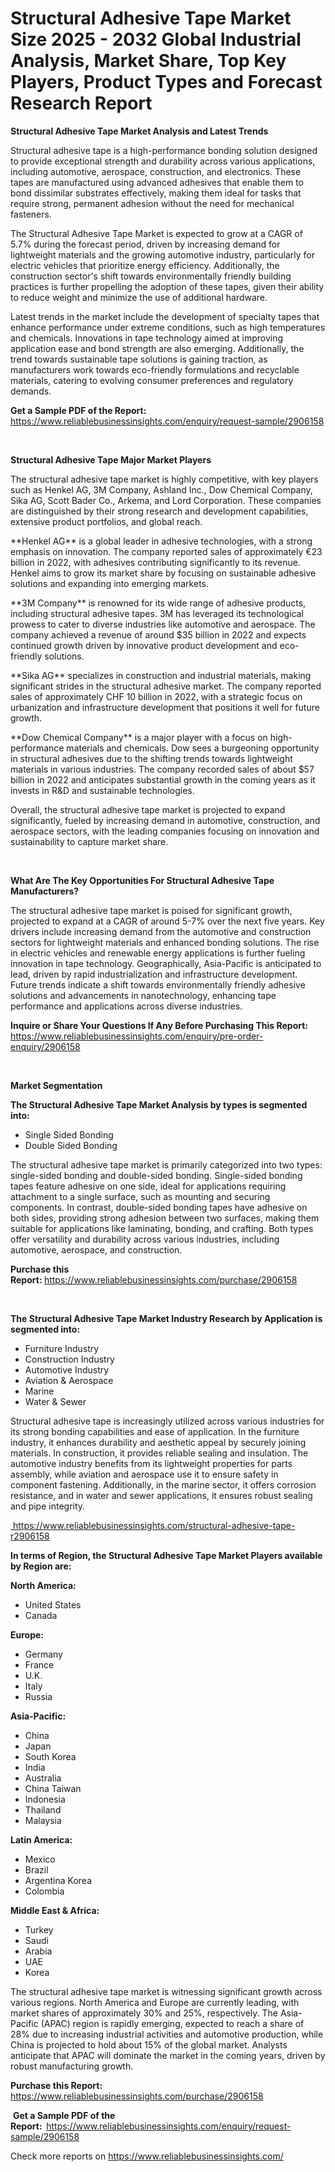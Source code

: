 <p><h1>Structural Adhesive Tape Market Size 2025 - 2032 Global Industrial Analysis, Market Share, Top Key Players, Product Types and Forecast Research Report</h1></p><p><strong>Structural Adhesive Tape Market Analysis and Latest Trends</strong></p>
<p><p>Structural adhesive tape is a high-performance bonding solution designed to provide exceptional strength and durability across various applications, including automotive, aerospace, construction, and electronics. These tapes are manufactured using advanced adhesives that enable them to bond dissimilar substrates effectively, making them ideal for tasks that require strong, permanent adhesion without the need for mechanical fasteners.</p><p>The Structural Adhesive Tape Market is expected to grow at a CAGR of 5.7% during the forecast period, driven by increasing demand for lightweight materials and the growing automotive industry, particularly for electric vehicles that prioritize energy efficiency. Additionally, the construction sector's shift towards environmentally friendly building practices is further propelling the adoption of these tapes, given their ability to reduce weight and minimize the use of additional hardware.</p><p>Latest trends in the market include the development of specialty tapes that enhance performance under extreme conditions, such as high temperatures and chemicals. Innovations in tape technology aimed at improving application ease and bond strength are also emerging. Additionally, the trend towards sustainable tape solutions is gaining traction, as manufacturers work towards eco-friendly formulations and recyclable materials, catering to evolving consumer preferences and regulatory demands.</p></p>
<p><strong>Get a Sample PDF of the Report:&nbsp;</strong> <a href="https://www.reliablebusinessinsights.com/enquiry/request-sample/2906158?utm_campaign=3362&utm_medium=2&utm_source=Github&utm_content=ia&utm_term=12032025&utm_id=structural-adhesive-tape">https://www.reliablebusinessinsights.com/enquiry/request-sample/2906158</a></p>
<p>&nbsp;</p>
<p><strong>Structural Adhesive Tape Major Market Players</strong></p>
<p><p>The structural adhesive tape market is highly competitive, with key players such as Henkel AG, 3M Company, Ashland Inc., Dow Chemical Company, Sika AG, Scott Bader Co., Arkema, and Lord Corporation. These companies are distinguished by their strong research and development capabilities, extensive product portfolios, and global reach.</p><p>**Henkel AG** is a global leader in adhesive technologies, with a strong emphasis on innovation. The company reported sales of approximately €23 billion in 2022, with adhesives contributing significantly to its revenue. Henkel aims to grow its market share by focusing on sustainable adhesive solutions and expanding into emerging markets.</p><p>**3M Company** is renowned for its wide range of adhesive products, including structural adhesive tapes. 3M has leveraged its technological prowess to cater to diverse industries like automotive and aerospace. The company achieved a revenue of around $35 billion in 2022 and expects continued growth driven by innovative product development and eco-friendly solutions.</p><p>**Sika AG** specializes in construction and industrial materials, making significant strides in the structural adhesive market. The company reported sales of approximately CHF 10 billion in 2022, with a strategic focus on urbanization and infrastructure development that positions it well for future growth.</p><p>**Dow Chemical Company** is a major player with a focus on high-performance materials and chemicals. Dow sees a burgeoning opportunity in structural adhesives due to the shifting trends towards lightweight materials in various industries. The company recorded sales of about $57 billion in 2022 and anticipates substantial growth in the coming years as it invests in R&D and sustainable technologies.</p><p>Overall, the structural adhesive tape market is projected to expand significantly, fueled by increasing demand in automotive, construction, and aerospace sectors, with the leading companies focusing on innovation and sustainability to capture market share.</p></p>
<p>&nbsp;</p>
<p><strong>What Are The Key Opportunities For Structural Adhesive Tape Manufacturers?</strong></p>
<p><p>The structural adhesive tape market is poised for significant growth, projected to expand at a CAGR of around 5-7% over the next five years. Key drivers include increasing demand from the automotive and construction sectors for lightweight materials and enhanced bonding solutions. The rise in electric vehicles and renewable energy applications is further fueling innovation in tape technology. Geographically, Asia-Pacific is anticipated to lead, driven by rapid industrialization and infrastructure development. Future trends indicate a shift towards environmentally friendly adhesive solutions and advancements in nanotechnology, enhancing tape performance and applications across diverse industries.</p></p>
<p><strong>Inquire or Share Your Questions If Any Before Purchasing This Report:</strong> <a href="https://www.reliablebusinessinsights.com/enquiry/pre-order-enquiry/2906158?utm_campaign=3362&utm_medium=2&utm_source=Github&utm_content=ia&utm_term=12032025&utm_id=structural-adhesive-tape">https://www.reliablebusinessinsights.com/enquiry/pre-order-enquiry/2906158</a></p>
<p>&nbsp;</p>
<p><strong>Market Segmentation</strong></p>
<p><strong>The Structural Adhesive Tape Market Analysis by types is segmented into:</strong></p>
<p><ul><li>Single Sided Bonding</li><li>Double Sided Bonding</li></ul></p>
<p><p>The structural adhesive tape market is primarily categorized into two types: single-sided bonding and double-sided bonding. Single-sided bonding tapes feature adhesive on one side, ideal for applications requiring attachment to a single surface, such as mounting and securing components. In contrast, double-sided bonding tapes have adhesive on both sides, providing strong adhesion between two surfaces, making them suitable for applications like laminating, bonding, and crafting. Both types offer versatility and durability across various industries, including automotive, aerospace, and construction.</p></p>
<p><strong>Purchase this Report:&nbsp;</strong><a href="https://www.reliablebusinessinsights.com/purchase/2906158?utm_campaign=3362&utm_medium=2&utm_source=Github&utm_content=ia&utm_term=12032025&utm_id=structural-adhesive-tape">https://www.reliablebusinessinsights.com/purchase/2906158</a></p>
<p>&nbsp;</p>
<p><strong>The Structural Adhesive Tape Market Industry Research by Application is segmented into:</strong></p>
<p><ul><li>Furniture Industry</li><li>Construction Industry</li><li>Automotive Industry</li><li>Aviation & Aerospace</li><li>Marine</li><li>Water & Sewer</li></ul></p>
<p><p>Structural adhesive tape is increasingly utilized across various industries for its strong bonding capabilities and ease of application. In the furniture industry, it enhances durability and aesthetic appeal by securely joining materials. In construction, it provides reliable sealing and insulation. The automotive industry benefits from its lightweight properties for parts assembly, while aviation and aerospace use it to ensure safety in component fastening. Additionally, in the marine sector, it offers corrosion resistance, and in water and sewer applications, it ensures robust sealing and pipe integrity.</p></p>
<p><a href="https://www.reliablebusinessinsights.com/structural-adhesive-tape-r2906158?utm_campaign=3362&utm_medium=2&utm_source=Github&utm_content=ia&utm_term=12032025&utm_id=structural-adhesive-tape">&nbsp;https://www.reliablebusinessinsights.com/structural-adhesive-tape-r2906158</a></p>
<p><strong>In terms of Region, the Structural Adhesive Tape Market Players available by Region are:</strong></p>
<p>
    <p> <strong> North America: </strong>
        <ul>
            <li>United States</li>
            <li>Canada</li>
        </ul>
        </p> 
    <p> <strong> Europe: </strong>
        <ul>
            <li>Germany</li>
            <li>France</li>
            <li>U.K.</li>
            <li>Italy</li>
            <li>Russia</li>
        </ul>
        </p> 
    <p> <strong> Asia-Pacific: </strong>
        <ul>
            <li>China</li>
            <li>Japan</li>
            <li>South Korea</li>
            <li>India</li>
            <li>Australia</li>
            <li>China Taiwan</li>
            <li>Indonesia</li>
            <li>Thailand</li>
            <li>Malaysia</li>
        </ul>
        </p> 
    <p> <strong> Latin America: </strong>
        <ul>
            <li>Mexico</li>
            <li>Brazil</li>
            <li>Argentina Korea</li>
            <li>Colombia</li>
        </ul>
        </p> 
    <p> <strong> Middle East & Africa: </strong>
        <ul>
            <li>Turkey</li>
            <li>Saudi</li>
            <li>Arabia</li>
            <li>UAE</li>
            <li>Korea</li>
        </ul>
    </p>
    </p>
<p><p>The structural adhesive tape market is witnessing significant growth across various regions. North America and Europe are currently leading, with market shares of approximately 30% and 25%, respectively. The Asia-Pacific (APAC) region is rapidly emerging, expected to reach a share of 28% due to increasing industrial activities and automotive production, while China is projected to hold about 15% of the global market. Analysts anticipate that APAC will dominate the market in the coming years, driven by robust manufacturing growth.</p></p>
<p><strong>Purchase this Report: </strong><a href="https://www.reliablebusinessinsights.com/purchase/2906158?utm_campaign=3362&utm_medium=2&utm_source=Github&utm_content=ia&utm_term=12032025&utm_id=structural-adhesive-tape">https://www.reliablebusinessinsights.com/purchase/2906158</a></p>
<p>&nbsp;<strong>Get a Sample PDF of the Report:&nbsp;&nbsp;</strong><a href="https://www.reliablebusinessinsights.com/enquiry/request-sample/2906158?utm_campaign=3362&utm_medium=2&utm_source=Github&utm_content=ia&utm_term=12032025&utm_id=structural-adhesive-tape">https://www.reliablebusinessinsights.com/enquiry/request-sample/2906158</a></p>
<p><strong></strong></p>
<p>Check more reports on <a href="https://www.reliablebusinessinsights.com/?utm_campaign=3362&utm_medium=2&utm_source=Github&utm_content=ia&utm_term=12032025&utm_id=structural-adhesive-tape">https://www.reliablebusinessinsights.com/</a></p>